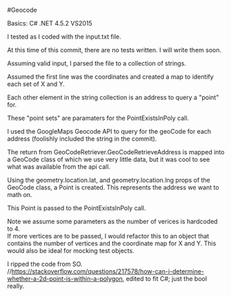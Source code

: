#Geocode

Basics:
C#
.NET 4.5.2
VS2015

I tested as I coded with the input.txt file.

At this time of this commit, there are no tests written. I will write them soon.

Assuming valid input,  I parsed the file to a collection of strings.

Assumed the first line was the coordinates and created a map to identify each set of X and Y.  

Each other element in the string collection is an address to query a "point" for.

These "point sets" are paramaters for the PointExistsInPoly call.

I used the GoogleMaps Geocode API to query for the geoCode for each address (foolishly included the string in the commit).

The return from GeoCodeRetriever.GeoCodeRetrieveAddress is mapped into a GeoCode class of which we use very little data, but it was cool to see what was available from the api call.

Using the geometry.location.lat, and geometry.location.lng props of the GeoCode class, a Point is created.  This represents the address we want to math on.

This Point is passed to the PointExistsInPoly call.

Note we assume some parameters as the number of verices is hardcoded to 4.  
If more vertices are to be passed, I would refactor this to an object that contains the number of vertices and the coordinate map for X and Y.  This would also be ideal for mocking test objects.

I ripped the code from SO.
//https://stackoverflow.com/questions/217578/how-can-i-determine-whether-a-2d-point-is-within-a-polygon, edited to fit C#; just the bool really.



